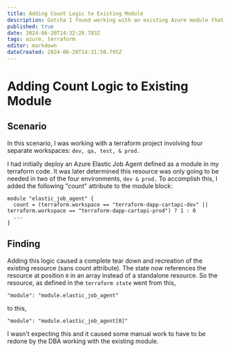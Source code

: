 ```yaml
---
title: Adding Count Logic to Existing Module
description: Gotcha I found working with an existing Azure module that I needed to add 'count' logic to.
published: true
date: 2024-06-20T14:32:28.783Z
tags: azure, terraform
editor: markdown
dateCreated: 2024-06-20T14:31:50.795Z
---
```


# Adding Count Logic to Existing Module

## Scenario

In this scenario, I was working with a terraform project involving four separate workspaces: `dev, qa, test, & prod.`

I had initially deploy an Azure Elastic Job Agent defined as a module in my terraform code. It was later determined this resource was only going to be needed in two of the four environments, `dev & prod.` To accomplish this, I added the following "count" attribute to the module block: 

```
module "elastic_job_agent" {
  count = (terraform.workspace == "terraform-dapp-cartapi-dev" || terraform.workspace == "terraform-dapp-cartapi-prod") ? 1 : 0
  ...
}
```

## Finding

Adding this logic caused a complete tear down and recreation of the existing resource (sans count attribute). The state now references the resource at position `0` in an array instead of a standalone resource. So the resource, as defined in the `terraform state` went from this,

```
"module": "module.elastic_job_agent"
```
to this,
```
"module": "module.elastic_job_agent[0]"
```

I wasn't expecting this and it caused some manual work to have to be redone by the DBA working with the existing module. 